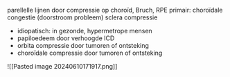 parellelle lijnen door compressie op choroïd, Bruch, RPE
primair: choroïdale congestie (doorstroom probleem) sclera compressie
- idiopatisch: in gezonde, hypermetrope mensen
- papiloedeem door verhoogde ICD
- orbita compressie door tumoren of ontsteking
- choroïdale compressie door tumoren of ontsteking

![[Pasted image 20240610171917.png]]

